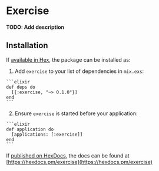 # Exercise

**TODO: Add description**

## Installation

If [available in Hex](https://hex.pm/docs/publish), the package can be installed as:

  1. Add `exercise` to your list of dependencies in `mix.exs`:

    ```elixir
    def deps do
      [{:exercise, "~> 0.1.0"}]
    end
    ```

  2. Ensure `exercise` is started before your application:

    ```elixir
    def application do
      [applications: [:exercise]]
    end
    ```

If [published on HexDocs](https://hex.pm/docs/tasks#hex_docs), the docs can
be found at [https://hexdocs.pm/exercise](https://hexdocs.pm/exercise)

